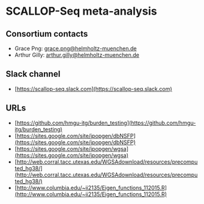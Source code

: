 # SCALLOP-Seq meta-analysis

## Consortium contacts

* Grace Png: grace.png@helmholtz-muenchen.de
* Arthur Gilly: arthur.gilly@helmholtz-muenchen.de

## Slack channel

* [https://scallop-seq.slack.com](https://scallop-seq.slack.com)

## URLs

* [https://github.com/hmgu-itg/burden_testing](https://github.com/hmgu-itg/burden_testing)
* [https://sites.google.com/site/jpopgen/dbNSFP](https://sites.google.com/site/jpopgen/dbNSFP)
* [https://sites.google.com/site/jpopgen/wgsa](https://sites.google.com/site/jpopgen/wgsa)
* [http://web.corral.tacc.utexas.edu/WGSAdownload/resources/precomputed_hg38/](http://web.corral.tacc.utexas.edu/WGSAdownload/resources/precomputed_hg38/)
* [http://www.columbia.edu/~ii2135/Eigen_functions_112015.R](http://www.columbia.edu/~ii2135/Eigen_functions_112015.R)

